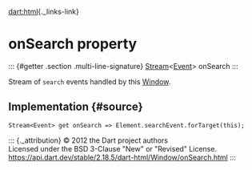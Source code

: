 [dart:html](../../dart-html/dart-html-library){._links-link}

onSearch property
=================

::: {#getter .section .multi-line-signature}
[Stream](../../dart-async/stream-class)\<[Event](../event-class)\>
onSearch
:::

Stream of `search` events handled by this [Window](../window-class).

Implementation {#source}
--------------

``` {.language-dart data-language="dart"}
Stream<Event> get onSearch => Element.searchEvent.forTarget(this);
```

::: {._attribution}
© 2012 the Dart project authors\
Licensed under the BSD 3-Clause \"New\" or \"Revised\" License.\
<https://api.dart.dev/stable/2.18.5/dart-html/Window/onSearch.html>
:::

